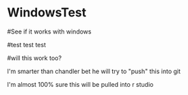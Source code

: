 # WindowsTest
#See if it works with windows 

#test test test


#will this work too?


I'm smarter than chandler bet he will try to "push" this into git


I'm almost 100% sure this will be pulled into r studio

